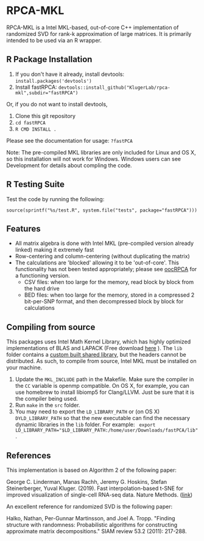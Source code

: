 # RPCA-MKL
RPCA-MKL is a Intel MKL-based, out-of-core C++ implementation of randomized SVD for rank-k approximation of large matrices. It is primarily intended to be used via an R wrapper.   

## R Package Installation

1. If you don't have it already, install devtools: `install.packages('devtools')`
2. Install fastRPCA: `devtools::install_github("KlugerLab/rpca-mkl",subdir="fastRPCA")`

Or, if you do not want to install devtools,
1.  Clone this git repository
2. `cd fastRPCA`
3. `R CMD INSTALL .`

Please see the documentation for usage: `?fastPCA` 

Note: The pre-compiled MKL libraries are only included for Linux and OS X, so this installation will not work for Windows. Windows users can see Development for details about compling the code. 

## R Testing Suite
Test the code by running the following:

`source(sprintf("%s/test.R", system.file("tests", package="fastRPCA")))`


## Features
* All matrix algebra is done with Intel MKL (pre-compiled version already linked) making it extremely fast
* Row-centering and column-centering (without duplicating the matrix)
* The calculations are 'blocked' allowing it to be 'out-of-core'. This functionality has not been tested appropriately; please see [oocRPCA]( https://github.com/klugerlab/oocpca ) for a functioning version.
  * CSV files: when too large for the memory, read block by block from the hard drive
  * BED files: when too large for the memory, stored in a compressed 2 bit-per-SNP format, and then decompressed block by block for calculations


## Compiling from source
This packages uses Intel Math Kernel Library, which has highly optimized implementations of BLAS and LAPACK (Free download [here](https://software.intel.com/sites/campaigns/nest/) ).  The `lib` folder contains a [custom built shared library](https://software.intel.com/en-us/node/528690), but the headers cannot be distributed.  As such, to compile from source, Intel MKL must be installed on your machine.

1. Update the `MKL_INCLUDE` path in the Makefile. Make sure the compiler in the `CC` variable is openmp compatible.  On OS X, for example, you can use homebrew to install libiomp5 for Clang/LLVM. Just be sure that it is the compiler being used.
2. Run  `make` in the `src` folder.
3. You may need to export the `LD_LIBRARY_PATH` or (on OS X)  `DYLD_LIBRARY_PATH` so that the new executable can find the necessary dynamic libraries in the `lib` folder. For example: ` export LD_LIBRARY_PATH="$LD_LIBRARY_PATH:/home/user/Downloads/fastPCA/lib"`. 

## References
This implementation is based on Algorithm 2 of the following paper:

George C. Linderman, Manas Rachh, Jeremy G. Hoskins, Stefan Steinerberger, Yuval Kluger. (2019). Fast interpolation-based t-SNE for improved visualization of single-cell RNA-seq data. Nature Methods. ([link](https://www.nature.com/articles/s41592-018-0308-4))

An excellent reference for randomized SVD is the following paper:

Halko, Nathan, Per-Gunnar Martinsson, and Joel A. Tropp. "Finding structure with randomness: Probabilistic algorithms for constructing approximate matrix decompositions." SIAM review 53.2 (2011): 217-288.
